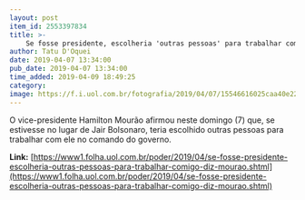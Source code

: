 ```yaml
---
layout: post
item_id: 2553397834
title: >-
    Se fosse presidente, escolheria 'outras pessoas' para trabalhar comigo, diz Mourão
author: Tatu D'Oquei
date: 2019-04-07 13:34:00
pub_date: 2019-04-07 13:34:00
time_added: 2019-04-09 18:49:25
category: 
image: https://f.i.uol.com.br/fotografia/2019/04/07/15546616025caa40e22c252_1554661602_3x2_rt.jpg
---
```


O vice-presidente Hamilton Mourão afirmou neste domingo (7) que, se estivesse no lugar de Jair Bolsonaro, teria escolhido outras pessoas para trabalhar com ele no comando do governo.

**Link:** [https://www1.folha.uol.com.br/poder/2019/04/se-fosse-presidente-escolheria-outras-pessoas-para-trabalhar-comigo-diz-mourao.shtml](https://www1.folha.uol.com.br/poder/2019/04/se-fosse-presidente-escolheria-outras-pessoas-para-trabalhar-comigo-diz-mourao.shtml)

